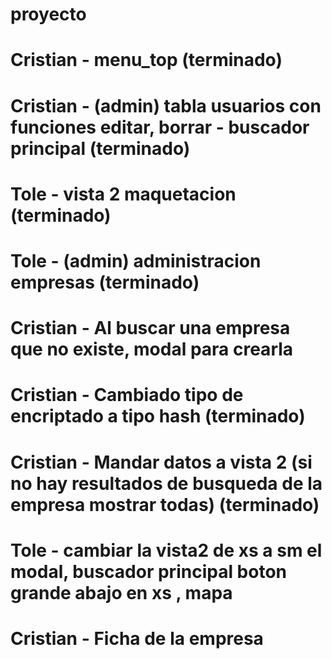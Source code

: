 # proyecto


# Cristian - menu_top (terminado)
# Cristian - (admin) tabla usuarios con funciones editar, borrar - buscador principal (terminado)

# Tole - vista 2 maquetacion (terminado)

# Tole - (admin) administracion empresas (terminado)
# Cristian - Al buscar una empresa que no existe, modal para crearla

# Cristian - Cambiado tipo de encriptado a tipo hash (terminado)                                     
# Cristian - Mandar datos a vista 2 (si no hay resultados de busqueda de la empresa mostrar todas) (terminado)

# Tole - cambiar la vista2 de xs a sm el modal, buscador principal boton grande abajo en xs , mapa
# Cristian - Ficha de la empresa
